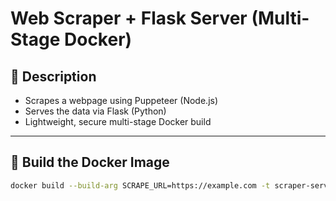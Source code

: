 # Web Scraper + Flask Server (Multi-Stage Docker)

## 🧾 Description
- Scrapes a webpage using Puppeteer (Node.js)
- Serves the data via Flask (Python)
- Lightweight, secure multi-stage Docker build

---

## 🚀 Build the Docker Image

```bash
docker build --build-arg SCRAPE_URL=https://example.com -t scraper-server .
